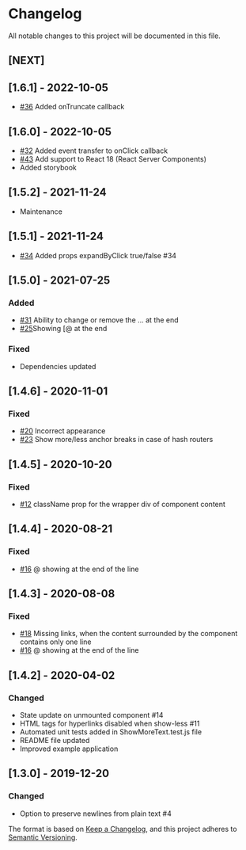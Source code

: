 # Changelog
All notable changes to this project will be documented in this file.

## [NEXT]

## [1.6.1] - 2022-10-05
- [#36](https://github.com/devzonetech/react-show-more-text/issues/36) Added onTruncate callback

## [1.6.0] - 2022-10-05
- [#32](https://github.com/devzonetech/react-show-more-text/issues/32) Added event transfer to onClick callback
- [#43](https://github.com/devzonetech/react-show-more-text/issues/43) Add support to React 18 (React Server Components)
- Added storybook

## [1.5.2] - 2021-11-24
- Maintenance

## [1.5.1] - 2021-11-24
- [#34](https://github.com/devzonetech/react-show-more-text/issues/34) Added props expandByClick true/false #34

## [1.5.0] - 2021-07-25
### Added
- [#31](https://github.com/devzonetech/react-show-more-text/issues/31) Ability to change or remove the ... at the end
- [#25](https://github.com/devzonetech/react-show-more-text/issues/25)Showing [@ at the end 
### Fixed
- Dependencies updated

## [1.4.6] - 2020-11-01
### Fixed
- [#20](https://github.com/devzonetech/react-show-more-text/issues/20) Incorrect appearance
- [#23](https://github.com/devzonetech/react-show-more-text/issues/23) Show more/less anchor breaks in case of hash routers

## [1.4.5] - 2020-10-20
### Fixed
- [#12](https://github.com/devzonetech/react-show-more-text/issues/12) className prop for the wrapper div of component content

## [1.4.4] - 2020-08-21
### Fixed
- [#16](https://github.com/devzonetech/react-show-more-text/issues/16) @ showing at the end of the line

## [1.4.3] - 2020-08-08
### Fixed
- [#18](https://github.com/devzonetech/react-show-more-text/issues/18) Missing links, when the content surrounded by the component contains only one line
- [#16](https://github.com/devzonetech/react-show-more-text/issues/16) @ showing at the end of the line

## [1.4.2] - 2020-04-02
### Changed
- State update on unmounted component #14
- HTML tags for hyperlinks disabled when show-less #11
- Automated unit tests added in ShowMoreText.test.js file
- README file updated
- Improved example application

## [1.3.0] - 2019-12-20
### Changed
- Option to preserve newlines from plain text #4


The format is based on [Keep a Changelog](https://keepachangelog.com/en/1.0.0/),
and this project adheres to [Semantic Versioning](https://semver.org/spec/v2.0.0.html).